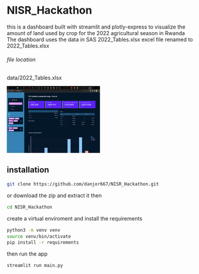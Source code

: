 # NISR_Hackathon
this is a dashboard built with streamlit and plotly-express to visualize the amount of land used by crop
for the 2022 agricultural season in Rwanda
The dashboard uses the data in SAS 2022_Tables.xlsx excel file renamed to 2022_Tables.xlsx
###### file location  
data/2022_Tables.xlsx

<div>
<img src="data/Screenshot 2023-11-07 at 10.46.58 AM (1).png" width=250px height=180px>

## installation
```sh
git clone https://github.com/danjor667/NISR_Hackathon.git 
```
or download the zip and extract it
then 
```sh
cd NISR_Hackathon
```
create a virtual enviroment and install the requirements
```sh
python3 -m venv venv
source venv/bin/activate
pip install -r requirements
```
then run the app
```sh
streamlit run main.py
```
